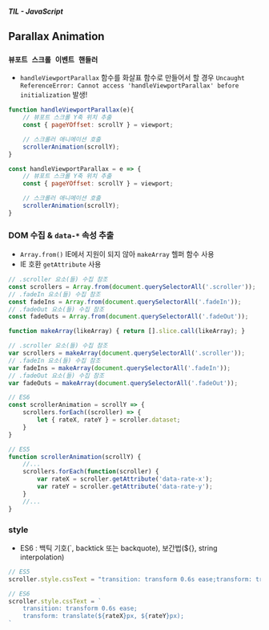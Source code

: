 ##### TIL - JavaScript

## Parallax Animation

### `뷰포트 스크롤 이벤트 핸들러` 
- `handleViewportParallax` 함수를 화살표 함수로 만들어서 할 경우 `Uncaught ReferenceError: Cannot access 'handleViewportParallax' before initialization` 발생!

```js
function handleViewportParallax(e){
	// 뷰포트 스크롤 Y축 위치 추출
	const { pageYOffset: scrollY } = viewport;

	// 스크롤러 애니메이션 호출
	scrollerAnimation(scrollY);
}
```
```js
const handleViewportParallax = e => {
	// 뷰포트 스크롤 Y축 위치 추출
	const { pageYOffset: scrollY } = viewport;

	// 스크롤러 애니메이션 호출
	scrollerAnimation(scrollY);
}
```

### DOM 수집 & `data-*` 속성 추출
- `Array.from()` IE에서 지원이 되지 않아 `makeArray` 헬퍼 함수 사용
- IE 호환 `getAttribute` 사용

```js
// .scroller 요소(들) 수집 참조
const scrollers = Array.from(document.querySelectorAll('.scroller'));
// .fadeIn 요소(들) 수집 참조
const fadeIns = Array.from(document.querySelectorAll('.fadeIn'));
// .fadeOut 요소(들) 수집 참조
const fadeOuts = Array.from(document.querySelectorAll('.fadeOut'));
```
```js
function makeArray(likeArray) { return [].slice.call(likeArray); }

// .scroller 요소(들) 수집 참조		
var scrollers = makeArray(document.querySelectorAll('.scroller'));
// .fadeIn 요소(들) 수집 참조	
var fadeIns = makeArray(document.querySelectorAll('.fadeIn'));
// .fadeOut 요소(들) 수집 참조	
var fadeOuts = makeArray(document.querySelectorAll('.fadeOut'));
```

```js
// ES6
const scrollerAnimation = scrollY => {
	scrollers.forEach((scroller) => {		
		let { rateX, rateY } = scroller.dataset;
	}
}
```
```js
// ES5
function scrollerAnimation(scrollY) {
	//...
	scrollers.forEach(function(scroller) {
		var rateX = scroller.getAttribute('data-rate-x');
		var rateY = scroller.getAttribute('data-rate-y');
	}
	//...
}
```
### style
- ES6 : 백틱 기호(`, backtick 또는 backquote), 보간법(${}, string interpolation)

```js
// ES5
scroller.style.cssText = "transition: transform 0.6s ease;transform: translate(" + rateX + "px, " + rateY + "px);";
```
```js
// ES6
scroller.style.cssText = `
	transition: transform 0.6s ease;
	transform: translate(${rateX}px, ${rateY}px);
`
```